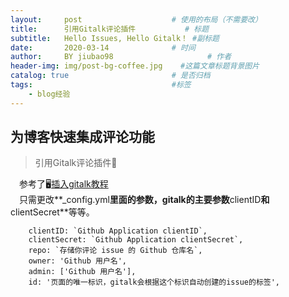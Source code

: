 ```yaml
---
layout:     post                    # 使用的布局（不需要改）
title:      引用Gitalk评论插件           # 标题 
subtitle:   Hello Issues, Hello Gitalk！ #副标题
date:       2020-03-14              # 时间
author:     BY jiubao98                     # 作者
header-img: img/post-bg-coffee.jpg    #这篇文章标题背景图片
catalog: true                       # 是否归档
tags:                               #标签
    - blog经验
---
```


## 为博客快速集成评论功能

> 引用Gitalk评论插件📑

&emsp;参考了🖥[插入gitalk教程](https://blog.csdn.net/weiwosuoai/article/details/90573929)   
&emsp;只需更改**_config.yml**里面的参数，gitalk的主要参数**clientID**和**clientSecret**等等。
 
       
		clientID: `Github Application clientID`,
		clientSecret: `Github Application clientSecret`,
		repo: `存储你评论 issue 的 Github 仓库名`,
		owner: 'Github 用户名',
		admin: ['Github 用户名'],
		id: '页面的唯一标识，gitalk会根据这个标识自动创建的issue的标签',
	   




